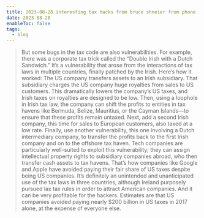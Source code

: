 ```yaml
---
title: 2023-08-28 interesting tax hacks from bruce shneier from phone
date: 2023-08-28
enableToc: false
tags:
  - blog
---
```

> But some bugs in the tax code are also vulnerabilities. For example, there was a corporate tax trick called the “Double Irish with a Dutch Sandwich.” It’s a vulnerability that arose from the interactions of tax laws in multiple countries, finally patched by the Irish. Here’s how it worked: The US company transfers assets to an Irish subsidiary. That subsidiary charges the US company huge royalties from sales to US customers. This dramatically lowers the company’s US taxes, and Irish taxes on royalties are designed to be low. Then, using a loophole in Irish tax law, the company can shift the profits to entities in tax havens like Bermuda, Belize, Mauritius, or the Cayman Islands—to ensure that these profits remain untaxed. Next, add a second Irish company, this time for sales to European customers, also taxed at a low rate. Finally, use another vulnerability, this one involving a Dutch intermediary company, to transfer the profits back to the first Irish company and on to the offshore tax haven. Tech companies are particularly well-suited to exploit this vulnerability; they can assign intellectual property rights to subsidiary companies abroad, who then transfer cash assets to tax havens. That’s how companies like Google and Apple have avoided paying their fair share of US taxes despite being US companies. It’s definitely an unintended and unanticipated use of the tax laws in three countries, although Ireland purposely pursued lax tax rules in order to attract American companies. And it can be very profitable for the hackers. Estimates are that US companies avoided paying nearly $200 billion in US taxes in 2017 alone, at the expense of everyone else.